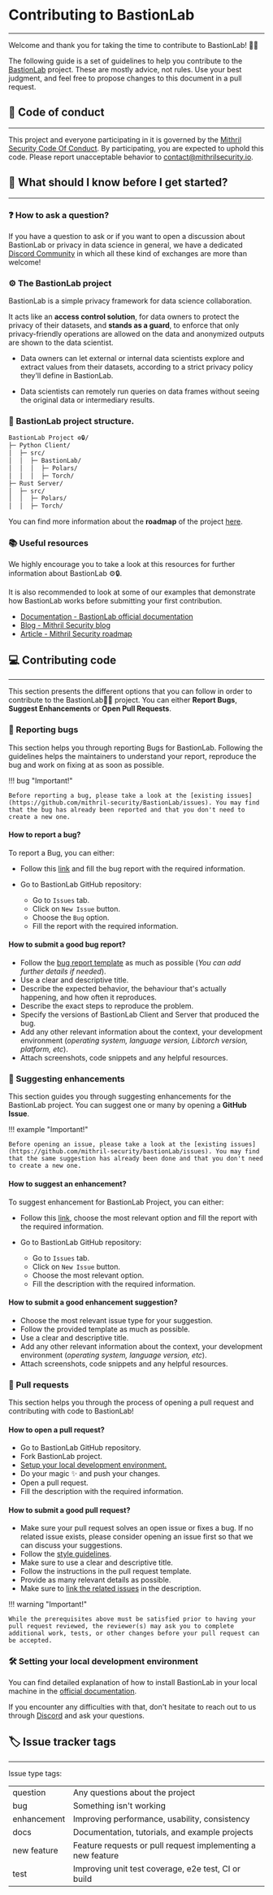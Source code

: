 # Contributing to BastionLab 
_________________________________

Welcome and thank you for taking the time to contribute to BastionLab! 🎉🎉

The following guide is a set of guidelines to help you contribute to the [BastionLab](https://github.com/mithril-security/bastionlab) project. These are mostly advice, not rules. Use your best judgment, and feel free to propose changes to this document in a pull request.

## 📝 Code of conduct
____________________________

This project and everyone participating in it is governed by the [Mithril Security Code Of Conduct](code_of_conduct.md). By participating, you are expected to uphold this code. Please report unacceptable behavior to [contact@mithrilsecurity.io](mailto:contact@mithrilsecurity.io).

## 🚀 What should I know before I get started?
____________________________

### ❓ How to ask a question?
If you have a question to ask or if you want to open a discussion about BastionLab or privacy in data science in general, we have a dedicated [Discord Community](https://discord.gg/TxEHagpWd4) in which all these kind of exchanges are more than welcome!

### ⚙️ The BastionLab project

BastionLab is a simple privacy framework for data science collaboration.

It acts like an **access control solution**, for data owners to protect the privacy of their datasets, and **stands as a guard**, to enforce that only privacy-friendly operations are allowed on the data and anonymized outputs are shown to the data scientist.

- Data owners can let external or internal data scientists explore and extract values from their datasets, according to a strict privacy policy they'll define in BastionLab.

- Data scientists can remotely run queries on data frames without seeing the original data or intermediary results.

### 📁 BastionLab project structure.
```sh
BastionLab Project ⚙️🔒/
├─ Python Client/
│  ├─ src/
│  │  ├─ BastionLab/
│  │  │  ├─ Polars/
│  │  │  ├─ Torch/
├─ Rust Server/
│  ├─ src/
│  │  ├─ Polars/
│  │  ├─ Torch/
```
You can find more information about the **roadmap** of the project [here](https://mithril-security.notion.site/513af0ada2584e0f837776a7f6649ab4?v=cf664187c13149a4b667d9c0ae3ed1c0).

### 📚 Useful resources
We highly encourage you to take a look at this resources for further information about BastionLab ⚙️🔒. 

It is also recommended to look at some of our examples that demonstrate how BastionLab works before submitting your first contribution. 

* [Documentation - BastionLab official documentation](https://bastionLab.readthedocs.io)
* [Blog - Mithril Security blog](https://blog.mithrilsecurity.io/)
* [Article - Mithril Security roadmap](https://blog.mithrilsecurity.io/our-roadmap-to-build-a-unified-framework-for-privacy-friendly-data-science-collaboration/)

## 💻 Contributing code
____________________________

This section presents the different options that you can follow in order to contribute to the  BastionLab🚀🔐 project. You can either **Report Bugs**, **Suggest Enhancements** or **Open Pull Requests**.

### 🐞 Reporting bugs
This section helps you through reporting Bugs for BastionLab. Following the guidelines helps the maintainers to understand your report, reproduce the bug and work on fixing at as soon as possible. 

!!! bug "Important!"

	Before reporting a bug, please take a look at the [existing issues](https://github.com/mithril-security/BastionLab/issues). You may find that the bug has already been reported and that you don't need to create a new one.

#### How to report a bug? 
To report a Bug, you can either:

- Follow this [link](https://github.com/mithril-security/bastionLab/issues/new?assignees=&labels=&template=bug-report.md&title=) and fill the bug report with the required information.

- Go to BastionLab GitHub repository:

	* Go to `Issues` tab.
	* Click on `New Issue` button.
	* Choose the `Bug` option.
	* Fill the report with the required information.

#### How to submit a good bug report?
- Follow the [bug report template](https://github.com/mithril-security/bastionLab/issues/new?assignees=&labels=&template=bug-report.md&title=) as much as possible (*You can add further details if needed*).
- Use a clear and descriptive title.
- Describe the expected behavior, the behaviour that's actually happening, and how often it reproduces.
- Describe the exact steps to reproduce the problem.
- Specify the versions of BastionLab Client and Server that produced the bug.
- Add any other relevant information about the context, your development environment (*operating system, language version, Libtorch version, platform, etc*).
- Attach screenshots, code snippets and any helpful resources.  

### 💯 Suggesting enhancements 
This section guides you through suggesting enhancements for the BastionLab project. You can suggest one or many by opening a **GitHub Issue**. 

!!! example "Important!"

	Before opening an issue, please take a look at the [existing issues](https://github.com/mithril-security/bastionLab/issues). You may find that the same suggestion has already been done and that you don't need to create a new one.

#### How to suggest an enhancement? 
To suggest enhancement for BastionLab Project, you can either:

- Follow this [link](https://github.com/mithril-security/bastionLab/issues/new/choose), choose the most relevant option and fill the report with the required information.

- Go to BastionLab GitHub repository:

  * Go to `Issues` tab.
  * Click on `New Issue` button.
  * Choose the most relevant option.
  * Fill the description with the required information.

#### How to submit a good enhancement suggestion?
- Choose the most relevant issue type for your suggestion.
- Follow the provided template as much as possible.
- Use a clear and descriptive title.
- Add any other relevant information about the context, your development environment (*operating system, language version, etc*).
- Attach screenshots, code snippets and any helpful resources. 

### 💎 Pull requests
This section helps you through the process of opening a pull request and contributing with code to BastionLab!

#### How to open a pull request? 
- Go to BastionLab GitHub repository.
- Fork BastionLab project.
- [Setup your local development environment.](#setting-your-local-development-environment)
- Do your magic ✨ and push your changes. 
- Open a pull request.
- Fill the description with the required information.

#### How to submit a good pull request?
- Make sure your pull request solves an open issue or fixes a bug. If no related issue exists, please consider opening an issue first so that we can discuss your suggestions. 
- Follow the [style guidelines](#style-guidelines). 
- Make sure to use a clear and descriptive title.
- Follow the instructions in the pull request template.
- Provide as many relevant details as possible.
- Make sure to [link the related issues](https://docs.github.com/en/issues/tracking-your-work-with-issues/about-issues#efficient-communication) in the description.

!!! warning "Important!"

	While the prerequisites above must be satisfied prior to having your pull request reviewed, the reviewer(s) may ask you to complete additional work, tests, or other changes before your pull request can be accepted.

### 🛠️ Setting your local development environment
You can find detailed explanation of how to install BastionLab in your local machine in the [official documentation](../../getting-started/installation.md).

If you encounter any difficulties with that, don't hesitate to reach out to us through [Discord](https://discord.gg/TxEHagpWd4) and ask your questions. 


## 🏷️ Issue tracker tags
____________________________

Issue type tags:

|             |                                                             |
| ----------- | ----------------------------------------------------------- |
| question    | Any questions about the project                             |
| bug         | Something isn't working                                     |
| enhancement | Improving performance, usability, consistency               |
| docs        | Documentation, tutorials, and example projects              |
| new feature | Feature requests or pull request implementing a new feature |
| test        | Improving unit test coverage, e2e test, CI or build         |